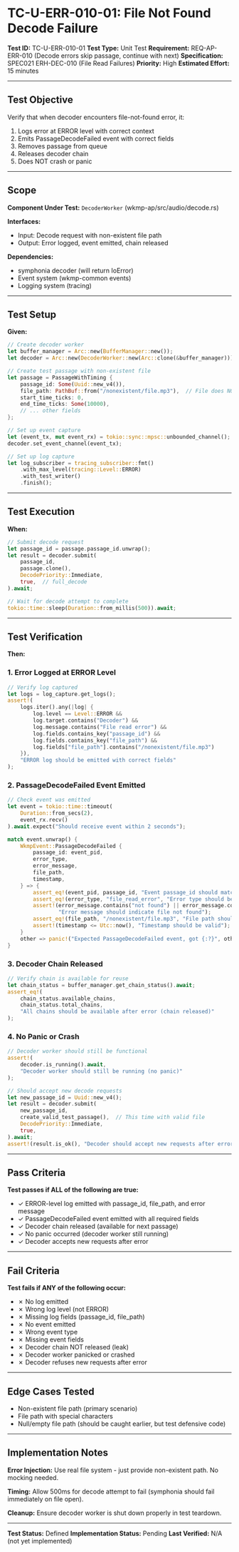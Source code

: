 # TC-U-ERR-010-01: File Not Found Decode Failure

**Test ID:** TC-U-ERR-010-01
**Test Type:** Unit Test
**Requirement:** REQ-AP-ERR-010 (Decode errors skip passage, continue with next)
**Specification:** SPEC021 ERH-DEC-010 (File Read Failures)
**Priority:** High
**Estimated Effort:** 15 minutes

---

## Test Objective

Verify that when decoder encounters file-not-found error, it:
1. Logs error at ERROR level with correct context
2. Emits PassageDecodeFailed event with correct fields
3. Removes passage from queue
4. Releases decoder chain
5. Does NOT crash or panic

---

## Scope

**Component Under Test:** `DecoderWorker` (wkmp-ap/src/audio/decode.rs)

**Interfaces:**
- Input: Decode request with non-existent file path
- Output: Error logged, event emitted, chain released

**Dependencies:**
- symphonia decoder (will return IoError)
- Event system (wkmp-common events)
- Logging system (tracing)

---

## Test Setup

**Given:**
```rust
// Create decoder worker
let buffer_manager = Arc::new(BufferManager::new());
let decoder = Arc::new(DecoderWorker::new(Arc::clone(&buffer_manager)));

// Create test passage with non-existent file
let passage = PassageWithTiming {
    passage_id: Some(Uuid::new_v4()),
    file_path: PathBuf::from("/nonexistent/file.mp3"),  // File does NOT exist
    start_time_ticks: 0,
    end_time_ticks: Some(10000),
    // ... other fields
};

// Set up event capture
let (event_tx, mut event_rx) = tokio::sync::mpsc::unbounded_channel();
decoder.set_event_channel(event_tx);

// Set up log capture
let log_subscriber = tracing_subscriber::fmt()
    .with_max_level(tracing::Level::ERROR)
    .with_test_writer()
    .finish();
```

---

## Test Execution

**When:**
```rust
// Submit decode request
let passage_id = passage.passage_id.unwrap();
let result = decoder.submit(
    passage_id,
    passage.clone(),
    DecodePriority::Immediate,
    true,  // full_decode
).await;

// Wait for decode attempt to complete
tokio::time::sleep(Duration::from_millis(500)).await;
```

---

## Test Verification

**Then:**

### 1. Error Logged at ERROR Level
```rust
// Verify log captured
let logs = log_capture.get_logs();
assert!(
    logs.iter().any(|log| {
        log.level == Level::ERROR &&
        log.target.contains("Decoder") &&
        log.message.contains("File read error") &&
        log.fields.contains_key("passage_id") &&
        log.fields.contains_key("file_path") &&
        log.fields["file_path"].contains("/nonexistent/file.mp3")
    }),
    "ERROR log should be emitted with correct fields"
);
```

### 2. PassageDecodeFailed Event Emitted
```rust
// Check event was emitted
let event = tokio::time::timeout(
    Duration::from_secs(2),
    event_rx.recv()
).await.expect("Should receive event within 2 seconds");

match event.unwrap() {
    WkmpEvent::PassageDecodeFailed {
        passage_id: event_pid,
        error_type,
        error_message,
        file_path,
        timestamp,
    } => {
        assert_eq!(event_pid, passage_id, "Event passage_id should match");
        assert_eq!(error_type, "file_read_error", "Error type should be file_read_error");
        assert!(error_message.contains("not found") || error_message.contains("No such file"),
                "Error message should indicate file not found");
        assert_eq!(file_path, "/nonexistent/file.mp3", "File path should match");
        assert!(timestamp <= Utc::now(), "Timestamp should be valid");
    }
    other => panic!("Expected PassageDecodeFailed event, got {:?}", other),
}
```

### 3. Decoder Chain Released
```rust
// Verify chain is available for reuse
let chain_status = buffer_manager.get_chain_status().await;
assert_eq!(
    chain_status.available_chains,
    chain_status.total_chains,
    "All chains should be available after error (chain released)"
);
```

### 4. No Panic or Crash
```rust
// Decoder worker should still be functional
assert!(
    decoder.is_running().await,
    "Decoder worker should still be running (no panic)"
);

// Should accept new decode requests
let new_passage_id = Uuid::new_v4();
let result = decoder.submit(
    new_passage_id,
    create_valid_test_passage(),  // This time with valid file
    DecodePriority::Immediate,
    true,
).await;
assert!(result.is_ok(), "Decoder should accept new requests after error");
```

---

## Pass Criteria

**Test passes if ALL of the following are true:**
- ✓ ERROR-level log emitted with passage_id, file_path, and error message
- ✓ PassageDecodeFailed event emitted with all required fields
- ✓ Decoder chain released (available for next passage)
- ✓ No panic occurred (decoder worker still running)
- ✓ Decoder accepts new requests after error

---

## Fail Criteria

**Test fails if ANY of the following occur:**
- ✗ No log emitted
- ✗ Wrong log level (not ERROR)
- ✗ Missing log fields (passage_id, file_path)
- ✗ No event emitted
- ✗ Wrong event type
- ✗ Missing event fields
- ✗ Decoder chain NOT released (leak)
- ✗ Decoder worker panicked or crashed
- ✗ Decoder refuses new requests after error

---

## Edge Cases Tested

- Non-existent file path (primary scenario)
- File path with special characters
- Null/empty file path (should be caught earlier, but test defensive code)

---

## Implementation Notes

**Error Injection:**
Use real file system - just provide non-existent path. No mocking needed.

**Timing:**
Allow 500ms for decode attempt to fail (symphonia should fail immediately on file open).

**Cleanup:**
Ensure decoder worker is shut down properly in test teardown.

---

**Test Status:** Defined
**Implementation Status:** Pending
**Last Verified:** N/A (not yet implemented)
